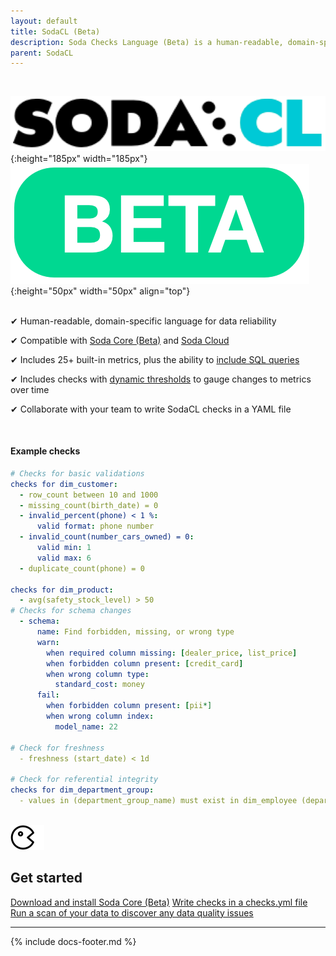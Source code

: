 ```yaml
---
layout: default
title: SodaCL (Beta)
description: Soda Checks Language (Beta) is a human-readable, domain-specific language for data reliability. You use SodaCL to define Soda Checks in a checks YAML file.
parent: SodaCL
---
```

<br />

![soda-cl-logo](/assets/images/sodacl-logo.png){:height="185px" width="185px"} ![beta](/assets/images/beta.png){:height="50px" width="50px" align="top"}
<br />
<br />

<p>&#10004;  Human-readable, domain-specific language for data reliability<br /></p>
<p>&#10004;  Compatible with <a href="https://docs.soda.io/soda-core/overview-main.html" target="_blank">Soda Core (Beta)</a> and <a href="https://docs.soda.io/soda-cloud/overview.html">Soda Cloud</a><br /></p>
<p>&#10004;  Includes 25+ built-in metrics, plus the ability to <a href="https://docs.soda.io/soda-cl/user-defined.html">include SQL queries</a><br /></p>
<p>&#10004;  Includes checks with <a href="https://docs.soda.io/soda-cl/numeric-metrics.html#fixed-and-dynamic-thresholds">dynamic thresholds</a> to gauge changes to metrics over time<br /></p>
<p>&#10004;  Collaborate with your team to write SodaCL checks in a YAML file<br /></p>
<br />


#### Example checks
```yaml
# Checks for basic validations
checks for dim_customer:
  - row_count between 10 and 1000
  - missing_count(birth_date) = 0
  - invalid_percent(phone) < 1 %:
      valid format: phone number
  - invalid_count(number_cars_owned) = 0:
      valid min: 1
      valid max: 6
  - duplicate_count(phone) = 0

checks for dim_product:
  - avg(safety_stock_level) > 50
# Checks for schema changes
  - schema:
      name: Find forbidden, missing, or wrong type
      warn:
        when required column missing: [dealer_price, list_price]
        when forbidden column present: [credit_card]
        when wrong column type:
          standard_cost: money
      fail:
        when forbidden column present: [pii*]
        when wrong column index:
          model_name: 22

# Check for freshness 
  - freshness (start_date) < 1d

# Check for referential integrity
checks for dim_department_group:
  - values in (department_group_name) must exist in dim_employee (department_name)
```
<br />

<div class="docs-html-content">
    <section class="docs-section" style="padding-top:0">
        <div class="docs-section-row">
            <div class="docs-grid-3cols">
                <div>
                    <img src="/assets/images/icons/icon-pacman@2x.png" width="54" height="40">
                    <h2>Get started</h2>
                    <a href="https://docs.soda.io/soda-core/installation.html" target="_blank">Download and install Soda Core (Beta)</a> 
                    <a href="https://docs.soda.io/soda-core/configuration.html" target="_blank">Write checks in a checks.yml file</a>
                    <a href="https://docs.soda.io/soda-core/scan-core.html" target="_blank">Run a scan of your data to discover any data quality issues</a>
                </div>
            </div>
        </div>        
    </section>
</div>


---
{% include docs-footer.md %}